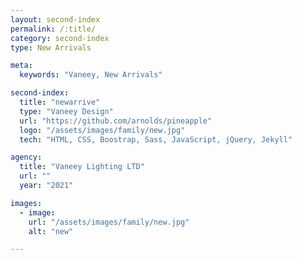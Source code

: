 ```yaml
---
layout: second-index
permalink: /:title/
category: second-index
type: New Arrivals

meta:
  keywords: "Vaneey, New Arrivals"

second-index:
  title: "newarrive"
  type: "Vaneey Design"
  url: "https://github.com/arnolds/pineapple"
  logo: "/assets/images/family/new.jpg"
  tech: "HTML, CSS, Boostrap, Sass, JavaScript, jQuery, Jekyll"

agency:
  title: "Vaneey Lighting LTD"
  url: ""
  year: "2021"

images:
  - image:
    url: "/assets/images/family/new.jpg"
    alt: "new"

---
```

